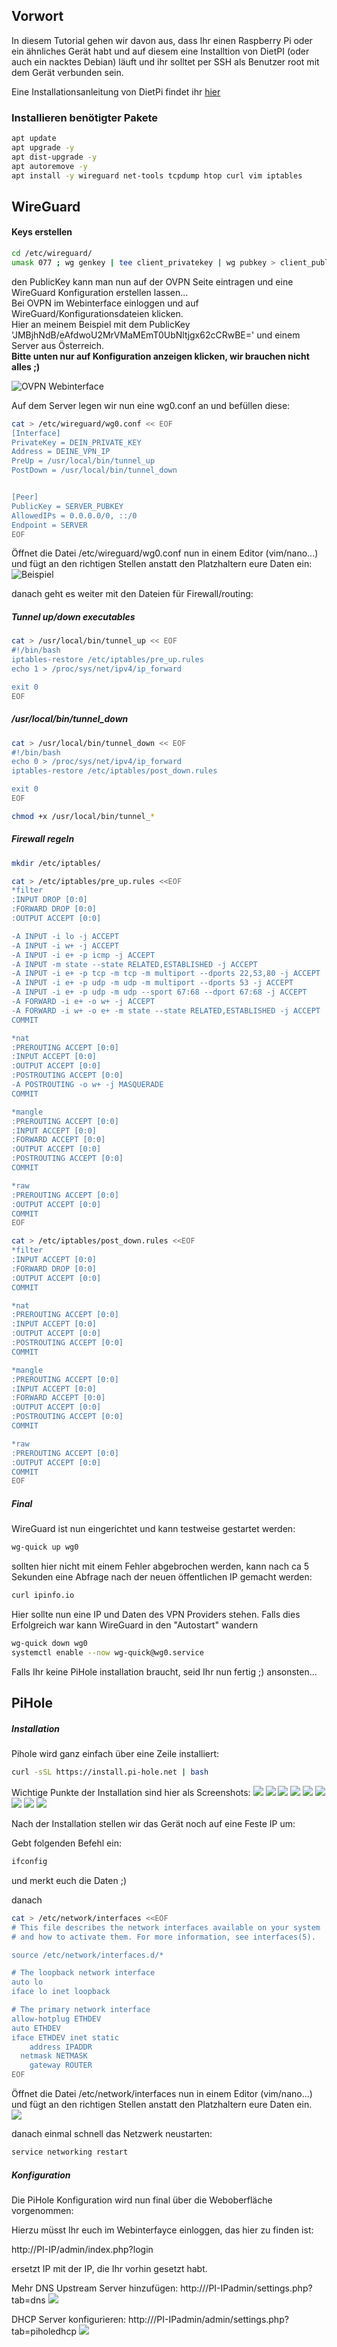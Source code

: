 ## Vorwort

In diesem Tutorial gehen wir davon aus, dass Ihr einen Raspberry Pi oder ein ähnliches Gerät habt und auf diesem eine Installtion von DietPI (oder auch ein nacktes Debian) läuft und ihr solltet per SSH als Benutzer root mit dem Gerät verbunden sein.

Eine Installationsanleitung von DietPi findet ihr [hier](https://dietpi.com/docs/install/)



### Installieren benötigter Pakete
```bash
apt update
apt upgrade -y
apt dist-upgrade -y
apt autoremove -y
apt install -y wireguard net-tools tcpdump htop curl vim iptables
```

## WireGuard

#### Keys erstellen


```bash
cd /etc/wireguard/
umask 077 ; wg genkey | tee client_privatekey | wg pubkey > client_publickey ; echo "privkey: `cat client_privatekey`" ; echo "pubkey: `cat client_publickey`" 
```

den PublicKey kann man nun auf der OVPN Seite eintragen und eine WireGuard Konfiguration erstellen lassen...<br>
Bei OVPN im Webinterface einloggen und auf WireGuard/Konfigurationsdateien klicken.<br>
Hier an meinem Beispiel mit dem PublicKey 'JMBjhNdB/eAfdwoU2MrVMaMEmT0UbNltjgx62cCRwBE=' und einem Server aus Österreich.<br>
**Bitte unten nur auf Konfiguration anzeigen klicken, wir brauchen nicht alles ;)**

![OVPN Webinterface](screenshots/00001.png)


Auf dem Server legen wir nun eine wg0.conf an und befüllen diese:

```bash
cat > /etc/wireguard/wg0.conf << EOF
[Interface]
PrivateKey = DEIN_PRIVATE_KEY
Address = DEINE_VPN_IP
PreUp = /usr/local/bin/tunnel_up
PostDown = /usr/local/bin/tunnel_down


[Peer]
PublicKey = SERVER_PUBKEY
AllowedIPs = 0.0.0.0/0, ::/0
Endpoint = SERVER
EOF
```

Öffnet die Datei /etc/wireguard/wg0.conf nun in einem Editor (vim/nano...) und fügt an den richtigen Stellen anstatt den Platzhaltern eure Daten ein:<br>
![Beispiel](screenshots/00014.png)

danach geht es weiter mit den Dateien für Firewall/routing:



##### Tunnel up/down executables
```bash
cat > /usr/local/bin/tunnel_up << EOF
#!/bin/bash
iptables-restore /etc/iptables/pre_up.rules
echo 1 > /proc/sys/net/ipv4/ip_forward

exit 0
EOF
```
##### /usr/local/bin/tunnel_down
```bash
cat > /usr/local/bin/tunnel_down << EOF
#!/bin/bash
echo 0 > /proc/sys/net/ipv4/ip_forward
iptables-restore /etc/iptables/post_down.rules

exit 0
EOF
```

```bash
chmod +x /usr/local/bin/tunnel_*
```

##### Firewall regeln

```bash
mkdir /etc/iptables/
```

```bash
cat > /etc/iptables/pre_up.rules <<EOF
*filter
:INPUT DROP [0:0]
:FORWARD DROP [0:0]
:OUTPUT ACCEPT [0:0]

-A INPUT -i lo -j ACCEPT
-A INPUT -i w+ -j ACCEPT
-A INPUT -i e+ -p icmp -j ACCEPT
-A INPUT -m state --state RELATED,ESTABLISHED -j ACCEPT
-A INPUT -i e+ -p tcp -m tcp -m multiport --dports 22,53,80 -j ACCEPT
-A INPUT -i e+ -p udp -m udp -m multiport --dports 53 -j ACCEPT
-A INPUT -i e+ -p udp -m udp --sport 67:68 --dport 67:68 -j ACCEPT
-A FORWARD -i e+ -o w+ -j ACCEPT
-A FORWARD -i w+ -o e+ -m state --state RELATED,ESTABLISHED -j ACCEPT
COMMIT

*nat
:PREROUTING ACCEPT [0:0]
:INPUT ACCEPT [0:0]
:OUTPUT ACCEPT [0:0]
:POSTROUTING ACCEPT [0:0]
-A POSTROUTING -o w+ -j MASQUERADE
COMMIT

*mangle
:PREROUTING ACCEPT [0:0]
:INPUT ACCEPT [0:0]
:FORWARD ACCEPT [0:0]
:OUTPUT ACCEPT [0:0]
:POSTROUTING ACCEPT [0:0]
COMMIT

*raw
:PREROUTING ACCEPT [0:0]
:OUTPUT ACCEPT [0:0]
COMMIT
EOF
```

```bash
cat > /etc/iptables/post_down.rules <<EOF
*filter
:INPUT ACCEPT [0:0]
:FORWARD DROP [0:0]
:OUTPUT ACCEPT [0:0]
COMMIT

*nat
:PREROUTING ACCEPT [0:0]
:INPUT ACCEPT [0:0]
:OUTPUT ACCEPT [0:0]
:POSTROUTING ACCEPT [0:0]
COMMIT

*mangle
:PREROUTING ACCEPT [0:0]
:INPUT ACCEPT [0:0]
:FORWARD ACCEPT [0:0]
:OUTPUT ACCEPT [0:0]
:POSTROUTING ACCEPT [0:0]
COMMIT

*raw
:PREROUTING ACCEPT [0:0]
:OUTPUT ACCEPT [0:0]
COMMIT
EOF
```

##### Final
WireGuard ist nun eingerichtet und kann testweise gestartet werden: 
```bash
wg-quick up wg0
```
sollten hier nicht mit einem Fehler abgebrochen werden, kann nach ca 5 Sekunden eine Abfrage nach der neuen öffentlichen IP gemacht werden: 

```bash
curl ipinfo.io
```
Hier sollte nun eine IP und Daten des VPN Providers stehen.
Falls dies Erfolgreich war kann WireGuard in den "Autostart" wandern

```bash
wg-quick down wg0
systemctl enable --now wg-quick@wg0.service
```

Falls Ihr keine PiHole installation braucht, seid Ihr nun fertig ;) ansonsten...

 
## PiHole

##### Installation
 
 Pihole wird ganz einfach über eine Zeile installiert:
 
 ```bash
 curl -sSL https://install.pi-hole.net | bash
 ```
Wichtige Punkte der Installation sind hier als Screenshots: 
![](screenshots/00002.png)
![](screenshots/00003.png)
![](screenshots/00004.png)
![](screenshots/00005.png)
![](screenshots/00006.png)
![](screenshots/00007.png)
![](screenshots/00008.png)
![](screenshots/00009.png)
![](screenshots/00010.png)

Nach der Installation stellen wir das Gerät noch auf eine Feste IP um: 

Gebt folgenden Befehl ein: 
```bash
ifconfig
```
und merkt euch die Daten ;)

danach
```bash
cat > /etc/network/interfaces <<EOF
# This file describes the network interfaces available on your system
# and how to activate them. For more information, see interfaces(5).

source /etc/network/interfaces.d/*

# The loopback network interface
auto lo 
iface lo inet loopback

# The primary network interface
allow-hotplug ETHDEV
auto ETHDEV
iface ETHDEV inet static
	address IPADDR
  netmask NETMASK
	gateway ROUTER
EOF
```
Öffnet die Datei /etc/network/interfaces nun in einem Editor (vim/nano...) und fügt an den richtigen Stellen anstatt den Platzhaltern eure Daten ein.<br>
![](screenshots/00015.png)

danach einmal schnell das Netzwerk neustarten: 
```bash 
service networking restart
````

##### Konfiguration

Die PiHole Konfiguration wird nun final über die Weboberfläche vorgenommen: 

Hierzu müsst Ihr euch im Webinterfayce einloggen, das hier zu finden ist: 

http://PI-IP/admin/index.php?login

ersetzt IP mit der IP, die Ihr vorhin gesetzt habt.

Mehr DNS Upstream Server hinzufügen: 
http:///PI-IPadmin/settings.php?tab=dns
![](screenshots/00011.png)


DHCP Server konfigurieren: 
http:///PI-IPadmin/admin/settings.php?tab=piholedhcp
![](screenshots/00011.png)
